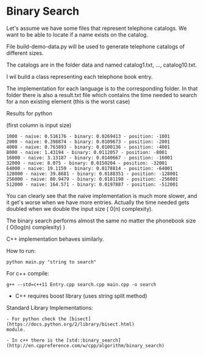 Binary Search
==============


Let's assume we have some files that represent telephone catalogs.
We want to be able to locate if a name exists on the catalog.

File build-demo-data.py will be used to generate telephone catalogs of
different sizes.

The catalogs are in the folder data and named catalog1.txt, ..., catalog10.txt.

I wil build a class representing each telephone book entry.

The implementation for each language is to the corresponding folder.
In that folder there is also a result.txt file which contains the time needed
to search for a non existing element (this is the worst case)

Results for python

(first column is input size)

```
1000 - naive: 0.516176 - binary: 0.0269413 - position: -1001
2000 - naive: 0.398874 - binary: 0.0109673 - position: -2001
4000 - naive: 0.763893 - binary: 0.0100136 - position: -4001
8000 - naive: 1.43194 - binary: 0.0112057 - position: -8001
16000 - naive: 3.13187 - binary: 0.0140667 - position: -16001
32000 - naive: 8.075 - binary: 0.0150204 - position: -32001
64000 - naive: 19.1159 - binary: 0.0178814 - position: -64001
128000 - naive: 39.8681 - binary: 0.0188351 - position: -128001
256000 - naive: 80.9479 - binary: 0.0181198 - position: -256001
512000 - naive: 164.571 - binary: 0.0197887 - position: -512001

```

You can clearly see that the naive implementation is much more slower,
and it get's worse when we have more entries. Actually the time needed gets
doubled when we double the input size ( 0(n) complexity).

The binary search performs almost the same no matter the phonebook size
( O(log(n) complexity) )

C++ implementation behaves similarly.

How to run:

```python main.py "string to search"```

For c++ compile:

```g++ --std=c++11 Entry.cpp search.cpp main.cpp -o search```

* C++ requires boost library (uses string split method)


Standard Library Implementations:

    - For python check the [bisect](https://docs.python.org/2/library/bisect.html)
    module.

    - In c++ there is the [std::binary_search](http://en.cppreference.com/w/cpp/algorithm/binary_search)

